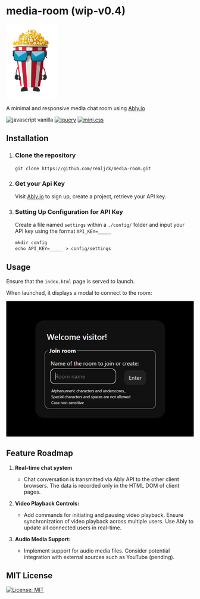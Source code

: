 # media-room (wip-v0.4)

<img src="./assets/images/mascot.svg" alt="popcorn mascot" height="200">

A minimal and responsive media chat room using [Ably.io](https://ably.com/)

![javascript vanilla](https://img.shields.io/badge/javascript-grey?logo=javascript)
[![jquery](https://img.shields.io/badge/jquery-0865a7?logo=jquery)](https://jquery.com/)
[![mini.css](https://img.shields.io/badge/mini.css-f22f21)](https://minicss.us/)

## Installation

1) ### Clone the repository

    ~~~~
    git clone https://github.com/realjck/media-room.git
    ~~~~

2) ### Get your Api Key

    Visit [Ably.io](https://ably.io) to sign up, create a project, retrieve your API key.

3) ### Setting Up Configuration for API Key

    Create a file named `settings` within a `./config/` folder and input your API key using the format `API_KEY=_____`

    ~~~~
    mkdir config
    echo API_KEY=_____ > config/settings
    ~~~~

## Usage

Ensure that the `index.html` page is served to launch.

When launched, it displays a modal to connect to the room:

<img src="./assets/images/screenshots/ss1.jpg" alt="screenshot">

## Feature Roadmap

1) **Real-time chat system**

	- Chat conversation is transmitted via Ably API to the other client browsers. The data is recorded only in the HTML DOM of client pages.

2) **Video Playback Controls:**

   - Add commands for initiating and pausing video playback.
   Ensure synchronization of video playback across multiple users.
   Use Ably to update all connected users in real-time.

3) **Audio Media Support:**

   - Implement support for audio media files.
   Consider potential integration with external sources such as YouTube (pending).

## MIT License

[![License: MIT](https://img.shields.io/badge/License-MIT-yellow.svg)](https://github.com/realjck/media-room/blob/main/LICENSE)
